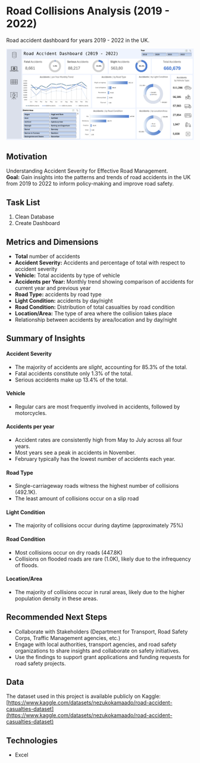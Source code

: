 # Road Collisions Analysis (2019 - 2022)
Road accident dashboard for years 2019 - 2022 in the UK.
   
<p align="center">
    <img src="AccidentDashSC.png" alt="Excel Dashboard" width="900">
</p>

## Motivation
Understanding Accident Severity for Effective Road Management.   
**Goal:**  Gain insights into the patterns and trends of road accidents in the UK from 2019 to 2022 to inform policy-making and improve road safety.   

## Task List
1. Clean Database
2. Create Dashboard

## Metrics and Dimensions
- **Total** number of accidents
- **Accident Severity:** Accidents and percentage of total with respect to accident severity
- **Vehicle:** Total accidents by type of vehicle
- **Accidents per Year:** Monthly trend showing comparison of accidents for current year and previous year
- **Road Type:** accidents by road type
- **Light Condition:** accidents by day/night
- **Road Condition:** Distribution of total casualties by road condition
- **Location/Area:** The type of area where the collision takes place
- Relationship between accidents by area/location and by day/night
  
## Summary of Insights
  
#### Accident Severity
- The majority of accidents are _slight_, accounting for 85.3% of the total.
- Fatal accidents constitute only 1.3% of the total.
- Serious accidents make up 13.4% of the total.

#### Vehicle
- Regular cars are most frequently involved in accidents, followed by motorcycles.

#### Accidents per year 
- Accident rates are consistently high from May to July across all four years.
- Most years see a peak in accidents in November.
- February typically has the lowest number of accidents each year.

#### Road Type
- Single-carriageway roads witness the highest number of collisions (492.1K).
- The least amount of collisions occur on a slip road

#### Light Condition
- The majority of collisions occur during daytime (approximately 75%)

#### Road Condition
- Most collisions occur on dry roads (447.8K)
- Collisions on flooded roads are rare (1.0K), likely due to the infrequency of floods.

#### Location/Area
- The majority of collisions occur in rural areas, likely due to the higher population density in these areas.

## Recommended Next Steps
- Collaborate with Stakeholders (Department for Transport, Road Safety Corps, Traffic Management agencies, etc.)
- Engage with local authorities, transport agencies, and road safety organizations to share insights and collaborate on safety initiatives.
- Use the findings to support grant applications and funding requests for road safety projects.

## Data
The dataset used in this project is available publicly on Kaggle: [https://www.kaggle.com/datasets/nezukokamaado/road-accident-casualties-dataset](https://www.kaggle.com/datasets/nezukokamaado/road-accident-casualties-dataset)

## Technologies
- Excel
